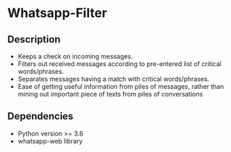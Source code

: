 # Whatsapp-Filter

## Description
- Keeps a check on incoming messages.
- Filters out received messages according to pre-entered list of critical words/phrases.
- Separates messages having a match with critical words/phrases.
- Ease of getting useful information from piles of messages, rather than mining out important piece of texts from piles of conversations

## Dependencies
- Python version >= 3.6
- whatsapp-web library
